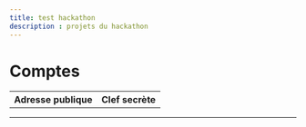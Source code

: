 ```yaml
---
title: test hackathon
description : projets du hackathon
---
```

# Comptes

<table id="accounts">
 <tr>
   <th>Adresse publique</th>
   <th>Clef secrète</th>
 </tr>
</table>

---

<script src="https://code.jquery.com/jquery-3.3.1.min.js"></script>
<script src="js/ethereumjs-wallet-0.6.0.min.js"></script>
<script src="js/ethereumjs-wallet-hd-0.6.0.min.js"></script>
<script src="https://cdn.jsdelivr.net/npm/jquery-qrcode2@1.0.0/dist/jquery-qrcode.min.js"></script>
<script src="https://cdn.jsdelivr.net/gh/iancoleman/bip39@0.3.7/src/js/unorm.js"></script>
<script src="https://cdn.jsdelivr.net/gh/iancoleman/bip39@0.3.7/src/js/sjcl-bip39.js"></script>
<script src="https://cdn.jsdelivr.net/gh/iancoleman/bip39@0.3.7/src/js/wordlist_english.js"></script>
<script src="https://cdn.jsdelivr.net/gh/iancoleman/bip39@0.3.7/src/js/wordlist_japanese.js"></script>
<script src="https://cdn.jsdelivr.net/gh/iancoleman/bip39@0.3.7/src/js/wordlist_spanish.js"></script>
<script src="https://cdn.jsdelivr.net/gh/iancoleman/bip39@0.3.7/src/js/wordlist_chinese_simplified.js"></script>
<script src="https://cdn.jsdelivr.net/gh/iancoleman/bip39@0.3.7/src/js/wordlist_chinese_traditional.js"></script>
<script src="https://cdn.jsdelivr.net/gh/iancoleman/bip39@0.3.7/src/js/wordlist_french.js"></script>
<script src="https://cdn.jsdelivr.net/gh/iancoleman/bip39@0.3.7/src/js/wordlist_italian.js"></script>
<script src="https://cdn.jsdelivr.net/gh/iancoleman/bip39@0.3.7/src/js/wordlist_korean.js"></script>
<script src="https://cdn.jsdelivr.net/gh/iancoleman/bip39@0.3.7/src/js/jsbip39.js"></script>
<script src="https://cdn.jsdelivr.net/npm/jszip@3.1.5/dist/jszip.js"></script>
<script src="https://cdn.jsdelivr.net/npm/jszip-utils@0.0.2/dist/jszip-utils.min.js"></script>
<script src="https://cdn.jsdelivr.net/npm/file-saver@1.3.8/FileSaver.min.js"></script>
<script src="js/index.js" defer></script>
